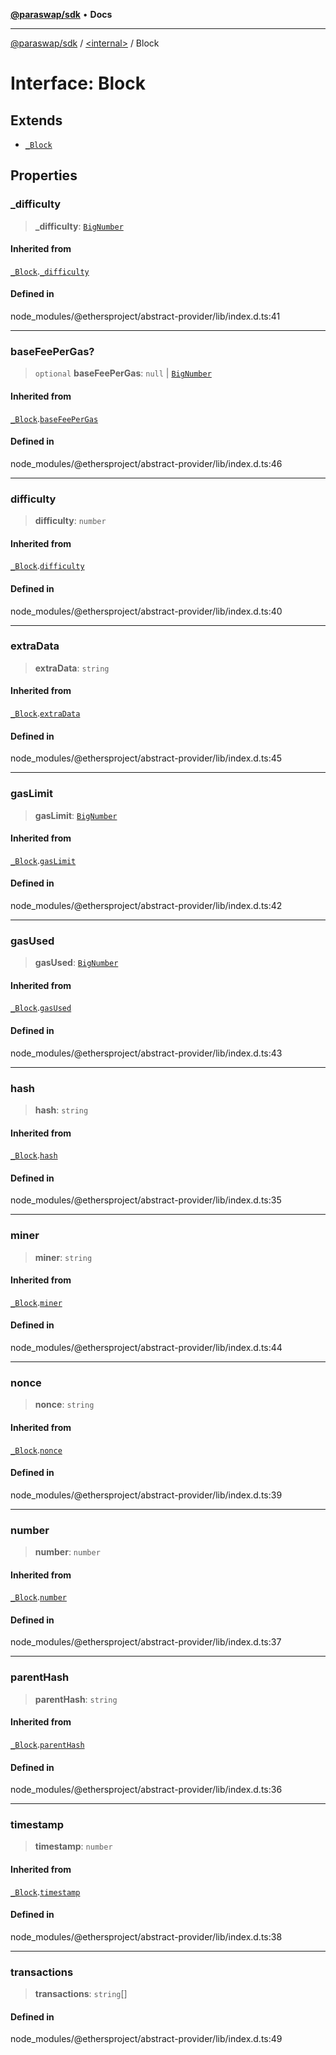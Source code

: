 [**@paraswap/sdk**](../../README.md) • **Docs**

***

[@paraswap/sdk](../../globals.md) / [\<internal\>](../README.md) / Block

# Interface: Block

## Extends

- [`_Block`](Block.md)

## Properties

### \_difficulty

> **\_difficulty**: [`BigNumber`](../classes/BigNumber.md)

#### Inherited from

[`_Block`](Block.md).[`_difficulty`](Block.md#_difficulty)

#### Defined in

node\_modules/@ethersproject/abstract-provider/lib/index.d.ts:41

***

### baseFeePerGas?

> `optional` **baseFeePerGas**: `null` \| [`BigNumber`](../classes/BigNumber.md)

#### Inherited from

[`_Block`](Block.md).[`baseFeePerGas`](Block.md#basefeepergas)

#### Defined in

node\_modules/@ethersproject/abstract-provider/lib/index.d.ts:46

***

### difficulty

> **difficulty**: `number`

#### Inherited from

[`_Block`](Block.md).[`difficulty`](Block.md#difficulty)

#### Defined in

node\_modules/@ethersproject/abstract-provider/lib/index.d.ts:40

***

### extraData

> **extraData**: `string`

#### Inherited from

[`_Block`](Block.md).[`extraData`](Block.md#extradata)

#### Defined in

node\_modules/@ethersproject/abstract-provider/lib/index.d.ts:45

***

### gasLimit

> **gasLimit**: [`BigNumber`](../classes/BigNumber.md)

#### Inherited from

[`_Block`](Block.md).[`gasLimit`](Block.md#gaslimit)

#### Defined in

node\_modules/@ethersproject/abstract-provider/lib/index.d.ts:42

***

### gasUsed

> **gasUsed**: [`BigNumber`](../classes/BigNumber.md)

#### Inherited from

[`_Block`](Block.md).[`gasUsed`](Block.md#gasused)

#### Defined in

node\_modules/@ethersproject/abstract-provider/lib/index.d.ts:43

***

### hash

> **hash**: `string`

#### Inherited from

[`_Block`](Block.md).[`hash`](Block.md#hash)

#### Defined in

node\_modules/@ethersproject/abstract-provider/lib/index.d.ts:35

***

### miner

> **miner**: `string`

#### Inherited from

[`_Block`](Block.md).[`miner`](Block.md#miner)

#### Defined in

node\_modules/@ethersproject/abstract-provider/lib/index.d.ts:44

***

### nonce

> **nonce**: `string`

#### Inherited from

[`_Block`](Block.md).[`nonce`](Block.md#nonce)

#### Defined in

node\_modules/@ethersproject/abstract-provider/lib/index.d.ts:39

***

### number

> **number**: `number`

#### Inherited from

[`_Block`](Block.md).[`number`](Block.md#number)

#### Defined in

node\_modules/@ethersproject/abstract-provider/lib/index.d.ts:37

***

### parentHash

> **parentHash**: `string`

#### Inherited from

[`_Block`](Block.md).[`parentHash`](Block.md#parenthash)

#### Defined in

node\_modules/@ethersproject/abstract-provider/lib/index.d.ts:36

***

### timestamp

> **timestamp**: `number`

#### Inherited from

[`_Block`](Block.md).[`timestamp`](Block.md#timestamp)

#### Defined in

node\_modules/@ethersproject/abstract-provider/lib/index.d.ts:38

***

### transactions

> **transactions**: `string`[]

#### Defined in

node\_modules/@ethersproject/abstract-provider/lib/index.d.ts:49
